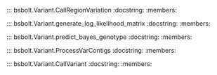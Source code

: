 ::: bsbolt.Variant.CallRegionVariation
    :docstring:
    :members:
    
::: bsbolt.Variant.generate_log_likelihood_matrix
    :docstring:
    :members:
    
::: bsbolt.Variant.predict_bayes_genotype
    :docstring:
    :members:

::: bsbolt.Variant.ProcessVarContigs
    :docstring:
    :members:

::: bsbolt.Variant.CallVariant
    :docstring:
    :members: